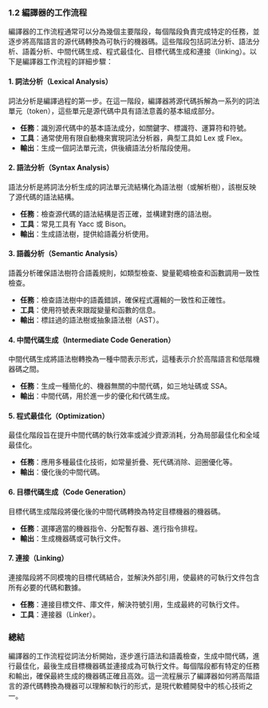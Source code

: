 ### 1.2 編譯器的工作流程

編譯器的工作流程通常可以分為幾個主要階段，每個階段負責完成特定的任務，並逐步將高階語言的源代碼轉換為可執行的機器碼。這些階段包括詞法分析、語法分析、語義分析、中間代碼生成、程式最佳化、目標代碼生成和連接（linking）。以下是編譯器工作流程的詳細步驟：

#### 1. 詞法分析（Lexical Analysis）
詞法分析是編譯過程的第一步。在這一階段，編譯器將源代碼拆解為一系列的詞法單元（token），這些單元是源代碼中具有語法意義的基本組成部分。

- **任務**：識別源代碼中的基本語法成分，如關鍵字、標識符、運算符和符號。
- **工具**：通常使用有限自動機來實現詞法分析器，典型工具如 Lex 或 Flex。
- **輸出**：生成一個詞法單元流，供後續語法分析階段使用。

#### 2. 語法分析（Syntax Analysis）
語法分析是將詞法分析生成的詞法單元流結構化為語法樹（或解析樹），該樹反映了源代碼的語法結構。

- **任務**：檢查源代碼的語法結構是否正確，並構建對應的語法樹。
- **工具**：常見工具有 Yacc 或 Bison。
- **輸出**：生成語法樹，提供給語義分析使用。

#### 3. 語義分析（Semantic Analysis）
語義分析確保語法樹符合語義規則，如類型檢查、變量範疇檢查和函數調用一致性檢查。

- **任務**：檢查語法樹中的語義錯誤，確保程式邏輯的一致性和正確性。
- **工具**：使用符號表來跟蹤變量和函數的信息。
- **輸出**：標註過的語法樹或抽象語法樹（AST）。

#### 4. 中間代碼生成（Intermediate Code Generation）
中間代碼生成將語法樹轉換為一種中間表示形式，這種表示介於高階語言和低階機器碼之間。

- **任務**：生成一種簡化的、機器無關的中間代碼，如三地址碼或 SSA。
- **輸出**：中間代碼，用於進一步的優化和代碼生成。

#### 5. 程式最佳化（Optimization）
最佳化階段旨在提升中間代碼的執行效率或減少資源消耗，分為局部最佳化和全域最佳化。

- **任務**：應用多種最佳化技術，如常量折疊、死代碼消除、迴圈優化等。
- **輸出**：優化後的中間代碼。

#### 6. 目標代碼生成（Code Generation）
目標代碼生成階段將優化後的中間代碼轉換為特定目標機器的機器碼。

- **任務**：選擇適當的機器指令、分配暫存器、進行指令排程。
- **輸出**：生成機器碼或可執行文件。

#### 7. 連接（Linking）
連接階段將不同模塊的目標代碼結合，並解決外部引用，使最終的可執行文件包含所有必要的代碼和數據。

- **任務**：連接目標文件、庫文件，解決符號引用，生成最終的可執行文件。
- **工具**：連接器（Linker）。

### 總結
編譯器的工作流程從詞法分析開始，逐步進行語法和語義檢查，生成中間代碼，進行最佳化，最後生成目標機器碼並連接成為可執行文件。每個階段都有特定的任務和輸出，確保最終生成的機器碼正確且高效。這一流程展示了編譯器如何將高階語言的源代碼轉換為機器可以理解和執行的形式，是現代軟體開發中的核心技術之一。